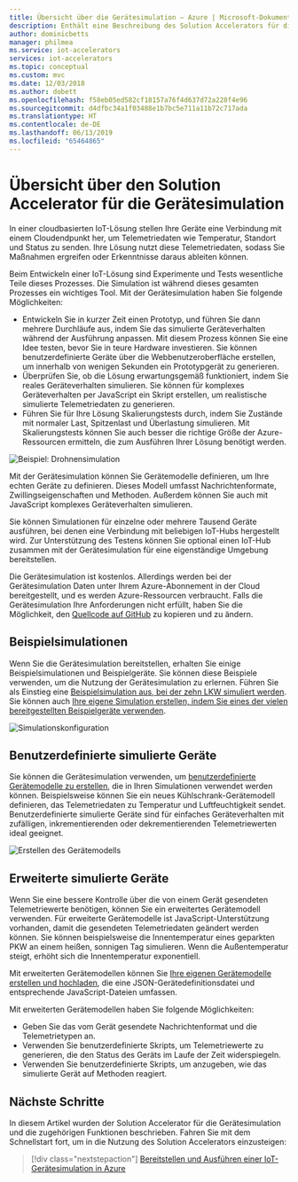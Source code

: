 ```yaml
---
title: Übersicht über die Gerätesimulation – Azure | Microsoft-Dokumentation
description: Enthält eine Beschreibung des Solution Accelerators für die Gerätesimulation und der zugehörigen Funktionen.
author: dominicbetts
manager: philmea
ms.service: iot-accelerators
services: iot-accelerators
ms.topic: conceptual
ms.custom: mvc
ms.date: 12/03/2018
ms.author: dobett
ms.openlocfilehash: f58eb05ed582cf18157a76f4d637d72a228f4e96
ms.sourcegitcommit: d4dfbc34a1f03488e1b7bc5e711a11b72c717ada
ms.translationtype: HT
ms.contentlocale: de-DE
ms.lasthandoff: 06/13/2019
ms.locfileid: "65464865"
---
```

# <a name="device-simulation-solution-accelerator-overview"></a>Übersicht über den Solution Accelerator für die Gerätesimulation

In einer cloudbasierten IoT-Lösung stellen Ihre Geräte eine Verbindung mit einem Cloudendpunkt her, um Telemetriedaten wie Temperatur, Standort und Status zu senden. Ihre Lösung nutzt diese Telemetriedaten, sodass Sie Maßnahmen ergreifen oder Erkenntnisse daraus ableiten können.

Beim Entwickeln einer IoT-Lösung sind Experimente und Tests wesentliche Teile dieses Prozesses. Die Simulation ist während dieses gesamten Prozesses ein wichtiges Tool. Mit der Gerätesimulation haben Sie folgende Möglichkeiten:

* Entwickeln Sie in kurzer Zeit einen Prototyp, und führen Sie dann mehrere Durchläufe aus, indem Sie das simulierte Geräteverhalten während der Ausführung anpassen. Mit diesem Prozess können Sie eine Idee testen, bevor Sie in teure Hardware investieren. Sie können benutzerdefinierte Geräte über die Webbenutzeroberfläche erstellen, um innerhalb von wenigen Sekunden ein Prototypgerät zu generieren.
* Überprüfen Sie, ob die Lösung erwartungsgemäß funktioniert, indem Sie reales Geräteverhalten simulieren. Sie können für komplexes Geräteverhalten per JavaScript ein Skript erstellen, um realistische simulierte Telemetriedaten zu generieren.
* Führen Sie für Ihre Lösung Skalierungstests durch, indem Sie Zustände mit normaler Last, Spitzenlast und Überlastung simulieren. Mit Skalierungstests können Sie auch besser die richtige Größe der Azure-Ressourcen ermitteln, die zum Ausführen Ihrer Lösung benötigt werden.

![Beispiel: Drohnensimulation](media/iot-accelerators-device-simulation-overview/dronesimulation.png)

Mit der Gerätesimulation können Sie Gerätemodelle definieren, um Ihre echten Geräte zu definieren. Dieses Modell umfasst Nachrichtenformate, Zwillingseigenschaften und Methoden. Außerdem können Sie auch mit JavaScript komplexes Geräteverhalten simulieren.

Sie können Simulationen für einzelne oder mehrere Tausend Geräte ausführen, bei denen eine Verbindung mit beliebigen IoT-Hubs hergestellt wird. Zur Unterstützung des Testens können Sie optional einen IoT-Hub zusammen mit der Gerätesimulation für eine eigenständige Umgebung bereitstellen.

Die Gerätesimulation ist kostenlos. Allerdings werden bei der Gerätesimulation Daten unter Ihrem Azure-Abonnement in der Cloud bereitgestellt, und es werden Azure-Ressourcen verbraucht. Falls die Gerätesimulation Ihre Anforderungen nicht erfüllt, haben Sie die Möglichkeit, den [Quellcode auf GitHub](https://github.com/Azure/device-simulation-dotnet) zu kopieren und zu ändern.

## <a name="sample-simulations"></a>Beispielsimulationen

Wenn Sie die Gerätesimulation bereitstellen, erhalten Sie einige Beispielsimulationen und Beispielgeräte. Sie können diese Beispiele verwenden, um die Nutzung der Gerätesimulation zu erlernen. Führen Sie als Einstieg eine [Beispielsimulation aus, bei der zehn LKW simuliert werden](quickstart-device-simulation-deploy.md). Sie können auch [Ihre eigene Simulation erstellen, indem Sie eines der vielen bereitgestellten Beispielgeräte verwenden](iot-accelerators-device-simulation-create-simulation.md).

![Simulationskonfiguration](media/iot-accelerators-device-simulation-overview/samplesimulation1.png)

## <a name="custom-simulated-devices"></a>Benutzerdefinierte simulierte Geräte

Sie können die Gerätesimulation verwenden, um [benutzerdefinierte Gerätemodelle zu erstellen](iot-accelerators-device-simulation-create-custom-device.md), die in Ihren Simulationen verwendet werden können. Beispielsweise können Sie ein neues Kühlschrank-Gerätemodell definieren, das Telemetriedaten zu Temperatur und Luftfeuchtigkeit sendet. Benutzerdefinierte simulierte Geräte sind für einfaches Geräteverhalten mit zufälligen, inkrementierenden oder dekrementierenden Telemetriewerten ideal geeignet.

![Erstellen des Gerätemodells](media/iot-accelerators-device-simulation-overview/adddevicemodel.png)

## <a name="advanced-simulated-devices"></a>Erweiterte simulierte Geräte

Wenn Sie eine bessere Kontrolle über die von einem Gerät gesendeten Telemetriewerte benötigen, können Sie ein erweitertes Gerätemodell verwenden. Für erweiterte Gerätemodelle ist JavaScript-Unterstützung vorhanden, damit die gesendeten Telemetriedaten geändert werden können. Sie können beispielsweise die Innentemperatur eines geparkten PKW an einem heißen, sonnigen Tag simulieren. Wenn die Außentemperatur steigt, erhöht sich die Innentemperatur exponentiell.

Mit erweiterten Gerätemodellen können Sie [Ihre eigenen Gerätemodelle erstellen und hochladen](iot-accelerators-device-simulation-advanced-device.md), die eine JSON-Gerätedefinitionsdatei und entsprechende JavaScript-Dateien umfassen.

Mit erweiterten Gerätemodellen haben Sie folgende Möglichkeiten:

* Geben Sie das vom Gerät gesendete Nachrichtenformat und die Telemetrietypen an.
* Verwenden Sie benutzerdefinierte Skripts, um Telemetriewerte zu generieren, die den Status des Geräts im Laufe der Zeit widerspiegeln.
* Verwenden Sie benutzerdefinierte Skripts, um anzugeben, wie das simulierte Gerät auf Methoden reagiert.

## <a name="next-steps"></a>Nächste Schritte

In diesem Artikel wurden der Solution Accelerator für die Gerätesimulation und die zugehörigen Funktionen beschrieben. Fahren Sie mit dem Schnellstart fort, um in die Nutzung des Solution Accelerators einzusteigen:

> [!div class="nextstepaction"]
> [Bereitstellen und Ausführen einer IoT-Gerätesimulation in Azure](quickstart-device-simulation-deploy.md)
